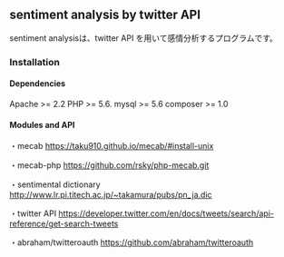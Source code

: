 ## sentiment analysis by twitter API 

sentiment analysisは、twitter API を用いて感情分析するプログラムです。

### Installation
#### Dependencies

Apache >= 2.2
PHP >= 5.6.
mysql >= 5.6
composer >= 1.0

#### Modules and API
・mecab
https://taku910.github.io/mecab/#install-unix

・mecab-php
https://github.com/rsky/php-mecab.git

・sentimental dictionary
http://www.lr.pi.titech.ac.jp/~takamura/pubs/pn_ja.dic

・twitter API
https://developer.twitter.com/en/docs/tweets/search/api-reference/get-search-tweets

・abraham/twitteroauth
https://github.com/abraham/twitteroauth

